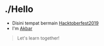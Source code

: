 # ./Hello
* Disini tempat bermain [Hacktoberfest2019](https://hacktoberfest.digitalocean.com/)
* I'm [Akbar](https://github.com/akbardhany/)
> Let's learn together!
